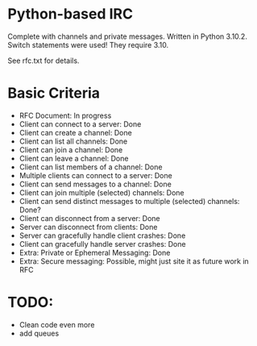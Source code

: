 # Python-based IRC

Complete with channels and private messages. Written in Python 3.10.2. Switch statements were used! They require 3.10.

See rfc.txt for details.

# Basic Criteria
* RFC Document: In progress
* Client can connect to a server: Done
* Client can create a channel: Done
* Client can list all channels: Done
* Client can join a channel: Done
* Client can leave a channel: Done
* Client can list members of a channel: Done
* Multiple clients can connect to a server: Done
* Client can send messages to a channel: Done
* Client can join multiple (selected) channels: Done
* Client can send distinct messages to multiple (selected) channels: Done?
* Client can disconnect from a server: Done
* Server can disconnect from clients: Done
* Server can gracefully handle client crashes: Done
* Client can gracefully handle server crashes: Done
* Extra: Private or Ephemeral Messaging: Done
* Extra: Secure messaging: Possible, might just site it as future work in RFC

# TODO:
* Clean code even more
* add queues
